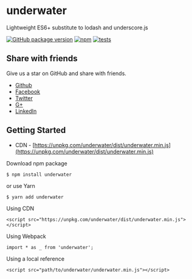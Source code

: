 # underwater

Lightweight ES6+ substitute to lodash and underscore.js

[![GitHub package version](https://img.shields.io/github/package-json/v/fabioars/underwater.svg?style=for-the-badge)](https://github.com/fabioars/underwater)
[![npm](https://img.shields.io/npm/dw/underwater.svg?style=for-the-badge)](https://www.npmjs.com/package/underwater)
[![tests](https://img.shields.io/badge/tests-4%20%2F%204-green.svg?style=for-the-badge)](https://github.com/fabioars/underwater/tree/master/__test__)

## Share with friends

Give us a star on GitHub and share with friends.

- [Github](https://github.com/fabioars/underwater)
- [Facebook](https://www.facebook.com/sharer/sharer.php?u=https://github.com/fabioars/underwater)
- [Twitter](https://twitter.com/intent/tweet?text=Underwater.js&amp;url=https://github.com/fabioars/underwater)
- [G+](https://plus.google.com/share?url=https://github.com/fabioars/underwater)
- [LinkedIn](https://www.linkedin.com/shareArticle?url=https://github.com/fabioars/underwater&title=Underwater.js)

## Getting Started

 - CDN - [https://unpkg.com/underwater/dist/underwater.min.js](https://unpkg.com/underwater/dist/underwater.min.js)

Download npm package

    $ npm install underwater

or use Yarn

    $ yarn add underwater

Using CDN

    <script src="https://unpkg.com/underwater/dist/underwater.min.js"></script>

Using Webpack

    import * as _ from 'underwater';

Using a local reference

    <script src="path/to/underwater/underwater.min.js"></script>
